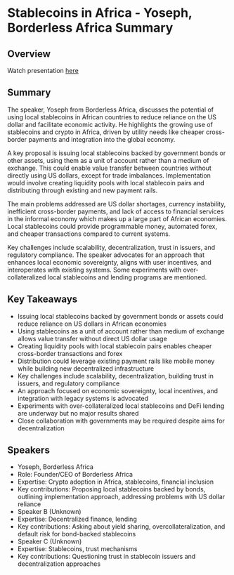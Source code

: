 # Stablecoins in Africa - Yoseph, Borderless Africa Summary

## Overview
Watch presentation [here](https://streameth.org/edge_city/watch?session=6724dc73f861dff09521dd73)

## Summary
The speaker, Yoseph from Borderless Africa, discusses the potential of using local stablecoins in African countries to reduce reliance on the US dollar and facilitate economic activity. He highlights the growing use of stablecoins and crypto in Africa, driven by utility needs like cheaper cross-border payments and integration into the global economy.

A key proposal is issuing local stablecoins backed by government bonds or other assets, using them as a unit of account rather than a medium of exchange. This could enable value transfer between countries without directly using US dollars, except for trade imbalances. Implementation would involve creating liquidity pools with local stablecoin pairs and distributing through existing and new payment rails.

The main problems addressed are US dollar shortages, currency instability, inefficient cross-border payments, and lack of access to financial services in the informal economy which makes up a large part of African economies. Local stablecoins could provide programmable money, automated forex, and cheaper transactions compared to current systems.

Key challenges include scalability, decentralization, trust in issuers, and regulatory compliance. The speaker advocates for an approach that enhances local economic sovereignty, aligns with user incentives, and interoperates with existing systems. Some experiments with over-collateralized local stablecoins and lending programs are mentioned.

## Key Takeaways
- Issuing local stablecoins backed by government bonds or assets could reduce reliance on US dollars in African economies
- Using stablecoins as a unit of account rather than medium of exchange allows value transfer without direct US dollar usage
- Creating liquidity pools with local stablecoin pairs enables cheaper cross-border transactions and forex
- Distribution could leverage existing payment rails like mobile money while building new decentralized infrastructure
- Key challenges include scalability, decentralization, building trust in issuers, and regulatory compliance
- An approach focused on economic sovereignty, local incentives, and integration with legacy systems is advocated
- Experiments with over-collateralized local stablecoins and DeFi lending are underway but no major results shared
- Close collaboration with governments may be required despite aims for decentralization

## Speakers
- Yoseph, Borderless Africa
- Role: Founder/CEO of Borderless Africa
- Expertise: Crypto adoption in Africa, stablecoins, financial inclusion
- Key contributions: Proposing local stablecoins backed by bonds, outlining implementation approach, addressing problems with US dollar reliance
- Speaker B (Unknown)
- Expertise: Decentralized finance, lending
- Key contributions: Asking about yield sharing, overcollateralization, and default risk for bond-backed stablecoins
- Speaker C (Unknown)
- Expertise: Stablecoins, trust mechanisms
- Key contributions: Questioning trust in stablecoin issuers and decentralization approaches

